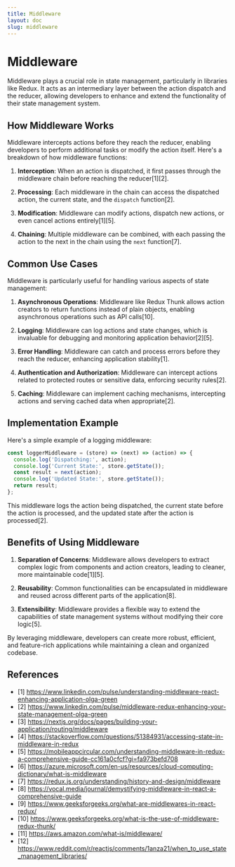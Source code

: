 ```yaml
---
title: Middleware
layout: doc
slug: middleware
---
```


# Middleware
Middleware plays a crucial role in state management, particularly in libraries like Redux. It acts as an intermediary layer between the action dispatch and the reducer, allowing developers to enhance and extend the functionality of their state management system.

## How Middleware Works

Middleware intercepts actions before they reach the reducer, enabling developers to perform additional tasks or modify the action itself. Here's a breakdown of how middleware functions:

1. **Interception**: When an action is dispatched, it first passes through the middleware chain before reaching the reducer[1][2].

2. **Processing**: Each middleware in the chain can access the dispatched action, the current state, and the `dispatch` function[2].

3. **Modification**: Middleware can modify actions, dispatch new actions, or even cancel actions entirely[1][5].

4. **Chaining**: Multiple middleware can be combined, with each passing the action to the next in the chain using the `next` function[7].

## Common Use Cases

Middleware is particularly useful for handling various aspects of state management:

1. **Asynchronous Operations**: Middleware like Redux Thunk allows action creators to return functions instead of plain objects, enabling asynchronous operations such as API calls[10].

2. **Logging**: Middleware can log actions and state changes, which is invaluable for debugging and monitoring application behavior[2][5].

3. **Error Handling**: Middleware can catch and process errors before they reach the reducer, enhancing application stability[1].

4. **Authentication and Authorization**: Middleware can intercept actions related to protected routes or sensitive data, enforcing security rules[2].

5. **Caching**: Middleware can implement caching mechanisms, intercepting actions and serving cached data when appropriate[2].

## Implementation Example

Here's a simple example of a logging middleware:

```javascript
const loggerMiddleware = (store) => (next) => (action) => {
  console.log('Dispatching:', action);
  console.log('Current State:', store.getState());
  const result = next(action);
  console.log('Updated State:', store.getState());
  return result;
};
```

This middleware logs the action being dispatched, the current state before the action is processed, and the updated state after the action is processed[2].

## Benefits of Using Middleware

1. **Separation of Concerns**: Middleware allows developers to extract complex logic from components and action creators, leading to cleaner, more maintainable code[1][5].

2. **Reusability**: Common functionalities can be encapsulated in middleware and reused across different parts of the application[8].

3. **Extensibility**: Middleware provides a flexible way to extend the capabilities of state management systems without modifying their core logic[5].

By leveraging middleware, developers can create more robust, efficient, and feature-rich applications while maintaining a clean and organized codebase.

## References
- [1] https://www.linkedin.com/pulse/understanding-middleware-react-enhancing-application-olga-green
- [2] https://www.linkedin.com/pulse/middleware-redux-enhancing-your-state-management-olga-green
- [3] https://nextjs.org/docs/pages/building-your-application/routing/middleware
- [4] https://stackoverflow.com/questions/51384931/accessing-state-in-middleware-in-redux
- [5] https://mobileappcircular.com/understanding-middleware-in-redux-a-comprehensive-guide-cc161a0cfcf?gi=fa973befd708
- [6] https://azure.microsoft.com/en-us/resources/cloud-computing-dictionary/what-is-middleware
- [7] https://redux.js.org/understanding/history-and-design/middleware
- [8] https://vocal.media/journal/demystifying-middleware-in-react-a-comprehensive-guide
- [9] https://www.geeksforgeeks.org/what-are-middlewares-in-react-redux/
- [10] https://www.geeksforgeeks.org/what-is-the-use-of-middleware-redux-thunk/
- [11] https://aws.amazon.com/what-is/middleware/
- [12] https://www.reddit.com/r/reactjs/comments/1anza21/when_to_use_state_management_libraries/
